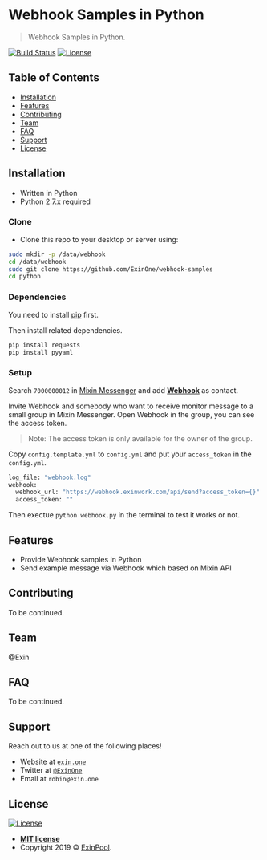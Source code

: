 # Webhook Samples in Python

> Webhook Samples in Python.

[![Build Status](http://img.shields.io/travis/badges/badgerbadgerbadger.svg?style=flat-square)](https://travis-ci.org/badges/badgerbadgerbadger) [![License](http://img.shields.io/:license-mit-blue.svg?style=flat-square)](http://badges.mit-license.org)

## Table of Contents

- [Installation](#installation)
- [Features](#features)
- [Contributing](#contributing)
- [Team](#team)
- [FAQ](#faq)
- [Support](#support)
- [License](#license)

## Installation

- Written in Python
- Python 2.7.x required

### Clone

- Clone this repo to your desktop or server using:

``` bash
sudo mkdir -p /data/webhook
cd /data/webhook
sudo git clone https://github.com/ExinOne/webhook-samples
cd python
```

### Dependencies

You need to install [pip](https://pypi.org/project/pip) first.

Then install related dependencies.

``` bash
pip install requests
pip install pyyaml
```

### Setup

Search `7000000012` in [Mixin Messenger](https://mixin.one/messenger) and add **[Webhook](https://mixin.one/codes/4d792128-1db8-4baf-8d90-d0d8189a4a7e)** as contact.

Invite Webhook and somebody who want to receive monitor message to a small group in Mixin Messenger. Open Webhook in the group, you can see the access token.

> Note: The access token is only available for the owner of the group.

Copy `config.template.yml` to `config.yml` and put your `access_token` in the `config.yml`.

``` bash
log_file: "webhook.log"
webhook:
  webhook_url: "https://webhook.exinwork.com/api/send?access_token={}"
  access_token: ""
```

Then exectue `python webhook.py` in the terminal to test it works or not.

## Features

- Provide Webhook samples in Python
- Send example message via Webhook which based on Mixin API

## Contributing

To be continued.

## Team

@Exin

## FAQ

To be continued.

## Support

Reach out to us at one of the following places!

- Website at <a href="https://exin.one" target="_blank">`exin.one`</a>
- Twitter at <a href="http://twitter.com/ExinOne" target="_blank">`@ExinOne`</a>
- Email at `robin@exin.one`

## License

[![License](http://img.shields.io/:license-mit-blue.svg?style=flat-square)](http://badges.mit-license.org)

- **[MIT license](https://opensource.org/licenses/mit-license.php)**
- Copyright 2019 © <a href="https://exinpool.com" target="_blank">ExinPool</a>.